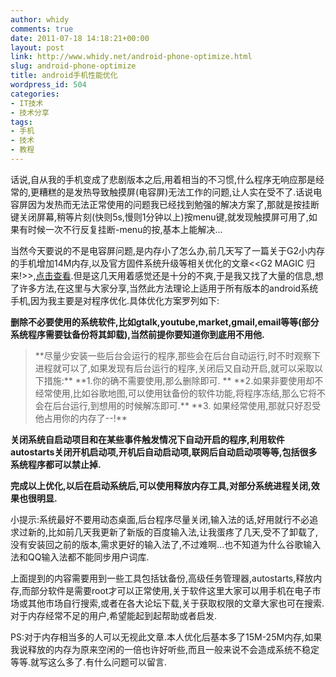 ```yaml
---
author: whidy
comments: true
date: 2011-07-18 14:18:21+00:00
layout: post
link: http://www.whidy.net/android-phone-optimize.html
slug: android-phone-optimize
title: android手机性能优化
wordpress_id: 504
categories:
- IT技术
- 技术分享
tags:
- 手机
- 技术
- 教程
---
```


话说,自从我的手机变成了悲剧版本之后,用着相当的不习惯,什么程序无响应那是经常的,更糟糕的是发热导致触摸屏(电容屏)无法工作的问题,让人实在受不了.话说电容屏因为发热而无法正常使用的问题我已经找到勉强的解决方案了,那就是按挂断键关闭屏幕,稍等片刻(快则5s,慢则1分钟以上)按menu键,就发现触摸屏可用了,如果有时候一次不行反复挂断-menu的按,基本上能解决...

当然今天要说的不是电容屏问题,是内存小了怎么办,前几天写了一篇关于G2小内存的手机增加14M内存,以及官方固件系统升级等相关优化的文章<<G2 MAGIC 归来!>>,[点击查看](/g2-reborn.html).但是这几天用着感觉还是十分的不爽,于是我又找了大量的信息,想了许多方法,在这里与大家分享,当然此方法理论上适用于所有版本的android系统手机,因为我主要是对程序优化.具体优化方案罗列如下:

**删除不必要使用的系统软件,比如gtalk,youtube,market,gmail,email等等(部分系统程序需要钛备份将其卸载),当然前提你要知道你到底用不用他.**


<blockquote>**尽量少安装一些后台会运行的程序,那些会在后台自动运行,时不时观察下进程就可以了,如果发现有后台运行的程序,关闭后又自动开启,就可以采取以下措施:**
**1.你的确不需要使用,那么删除即可. **
**2.如果非要使用却不经常使用,比如谷歌地图,可以使用钛备份的软件功能,将程序冻结,那么它将不会在后台运行,到想用的时候解冻即可.**
**3. 如果经常使用,那就只好忍受他占用你的内存了--!**</blockquote>


**关闭系统自启动项目和在某些事件触发情况下自动开启的程序,利用软件autostarts关闭开机启动项,开机后自动启动项,联网后自动启动项等等,包括很多系统程序都可以禁止掉.**

**完成以上优化,以后在启动系统后,可以使用释放内存工具,对部分系统进程关闭,效果也很明显.**

小提示:系统最好不要用动态桌面,后台程序尽量关闭,输入法的话,好用就行不必追求过新的,比如前几天我更新了新版的百度输入法,让我蛋疼了几天,受不了卸载了,没有安装回之前的版本,需求更好的输入法了,不过难啊...也不知道为什么谷歌输入法和QQ输入法都不能同步用户词库.

上面提到的内容需要用到一些工具包括钛备份,高级任务管理器,autostarts,释放内存,而部分软件是需要root才可以正常使用,关于软件这里大家可以用手机在电子市场或其他市场自行搜索,或者在各大论坛下载,关于获取权限的文章大家也可在搜索.对于内存经常不足的用户,希望能起到起帮助或者启发.

PS:对于内存相当多的人可以无视此文章.本人优化后基本多了15M-25M内存,如果我说释放的内存为原来空闲的一倍也许好听些,而且一般来说不会造成系统不稳定等等.就写这么多了.有什么问题可以留言.
